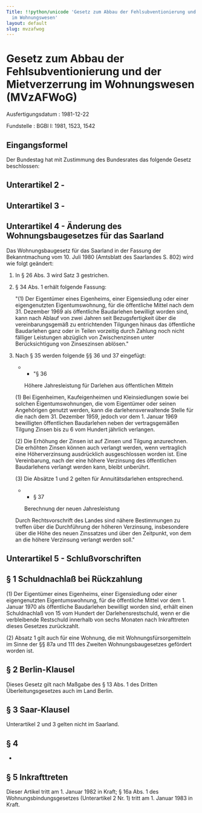 ```yaml
---
Title: !!python/unicode 'Gesetz zum Abbau der Fehlsubventionierung und der Mietverzerrung
  im Wohnungswesen'
layout: default
slug: mvzafwog
---
```


# Gesetz zum Abbau der Fehlsubventionierung und der Mietverzerrung im Wohnungswesen (MVzAFWoG)

Ausfertigungsdatum
:   1981-12-22

Fundstelle
:   BGBl I: 1981, 1523, 1542


## Eingangsformel

Der Bundestag hat mit Zustimmung des Bundesrates das folgende Gesetz
beschlossen:


## Unterartikel 2 - 



## Unterartikel 3 - 



## Unterartikel 4 - Änderung des Wohnungsbaugesetzes für das Saarland

Das Wohnungsbaugesetz für das Saarland in der Fassung der
Bekanntmachung vom 10. Juli 1980 (Amtsblatt des Saarlandes S. 802)
wird wie folgt geändert:

1.  In § 26 Abs. 3 wird Satz 3 gestrichen.


2.  § 34 Abs. 1 erhält folgende Fassung:

    "(1) Der Eigentümer eines Eigenheims, einer Eigensiedlung oder einer
    eigengenutzten Eigentumswohnung, für die öffentliche Mittel nach dem
    31\. Dezember 1969 als öffentliche Baudarlehen bewilligt worden sind,
    kann nach Ablauf von zwei Jahren seit Bezugsfertigkeit über die
    vereinbarungsgemäß zu entrichtenden Tilgungen hinaus das öffentliche
    Baudarlehen ganz oder in Teilen vorzeitig durch Zahlung noch nicht
    fälliger Leistungen abzüglich von Zwischenzinsen unter
    Berücksichtigung von Zinseszinsen ablösen."


3.  Nach § 35 werden folgende §§ 36 und 37 eingefügt:

    *
        *   "§ 36




        Höhere Jahresleistung für Darlehen aus öffentlichen Mitteln




    (1) Bei Eigenheimen, Kaufeigenheimen und Kleinsiedlungen sowie bei
    solchen Eigentumswohnungen, die vom Eigentümer oder seinen Angehörigen
    genutzt werden, kann die darlehensverwaltende Stelle für die nach dem
    31\. Dezember 1959, jedoch vor dem 1. Januar 1969 bewilligten
    öffentlichen Baudarlehen neben der vertragsgemäßen Tilgung Zinsen bis
    zu 6 vom Hundert jährlich verlangen.

    (2) Die Erhöhung der Zinsen ist auf Zinsen und Tilgung anzurechnen.
    Die erhöhten Zinsen können auch verlangt werden, wenn vertraglich eine
    Höherverzinsung ausdrücklich ausgeschlossen worden ist. Eine
    Vereinbarung, nach der eine höhere Verzinsung des öffentlichen
    Baudarlehens verlangt werden kann, bleibt unberührt.

    (3) Die Absätze 1 und 2 gelten für Annuitätsdarlehen entsprechend.


    *
        *   § 37




        Berechnung der neuen Jahresleistung




    Durch Rechtsvorschrift des Landes sind nähere Bestimmungen zu treffen
    über die Durchführung der höheren Verzinsung, insbesondere über die
    Höhe des neuen Zinssatzes und über den Zeitpunkt, von dem an die
    höhere Verzinsung verlangt werden soll."





## Unterartikel 5 - Schlußvorschriften



## § 1 Schuldnachlaß bei Rückzahlung

(1) Der Eigentümer eines Eigenheims, einer Eigensiedlung oder einer
eigengenutzten Eigentumswohnung, für die öffentliche Mittel vor dem 1.
Januar 1970 als öffentliche Baudarlehen bewilligt worden sind, erhält
einen Schuldnachlaß von 15 vom Hundert der Darlehensrestschuld, wenn
er die verbleibende Restschuld innerhalb von sechs Monaten nach
Inkrafttreten dieses Gesetzes zurückzahlt.

(2) Absatz 1 gilt auch für eine Wohnung, die mit
Wohnungsfürsorgemitteln im Sinne der §§ 87a und 111 des Zweiten
Wohnungsbaugesetzes gefördert worden ist.


## § 2 Berlin-Klausel

Dieses Gesetz gilt nach Maßgabe des § 13 Abs. 1 des Dritten
Überleitungsgesetzes auch im Land Berlin.


## § 3 Saar-Klausel

Unterartikel 2 und 3 gelten nicht im Saarland.


## § 4

-


## § 5 Inkrafttreten

Dieser Artikel tritt am 1. Januar 1982 in Kraft; § 16a Abs. 1 des
Wohnungsbindungsgesetzes (Unterartikel 2 Nr. 1) tritt am 1. Januar
1983 in Kraft.

